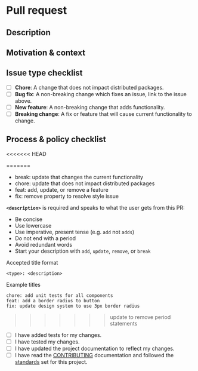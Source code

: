 <!--- Provide a summary of your changes in the title field above. -->

# Pull request

## Description

<!--- Describe your changes. -->

## Motivation & context

<!--- What problem does this change solve? -->
<!--- Provide a link if you are addressing an open issue. -->

## Issue type checklist

<!--- What type of change are you submitting? Check the boxes that apply: -->

- [ ] **Chore**: A change that does not impact distributed packages.
- [ ] **Bug fix**: A non-breaking change which fixes an issue, link to the issue above.
- [ ] **New feature**: A non-breaking change that adds functionality.
- [ ] **Breaking change**: A fix or feature that will cause current functionality to change.

## Process & policy checklist

<<<<<<< HEAD
<!--- Review the list and check the boxes that apply. -->
=======
- break: update that changes the current functionality
- chore: update that does not impact distributed packages
- feat: add, update, or remove a feature
- fix: remove property to resolve style issue

**`<description>`** is required and speaks to what the user gets from this PR:

- Be concise
- Use lowercase
- Use imperative, present tense (e.g. `add` not `adds`)
- Do not end with a period
- Avoid redundant words
- Start your description with `add`, `update`, `remove`, or `break`

Accepted title format

```comment
<type>: <description>
```

Example titles

```comment
chore: add unit tests for all components
feat: add a border radius to button
fix: update design system to use 3px border radius
```
>>>>>>> update to remove period statements

- [ ] I have added tests for my changes.
- [ ] I have tested my changes.
- [ ] I have updated the project documentation to reflect my changes.
- [ ] I have read the [CONTRIBUTING](https://github.com/Microsoft/fast-dna/blob/master/CONTRIBUTING.md) documentation and followed the [standards](https://microsoft.github.io/fast-dna/docs/en/contributing/standards) set for this project.
